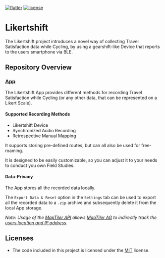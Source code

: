 [![flutter](https://img.shields.io/badge/Flutter-3.24-aqua)](https://flutter.dev)
[![license](https://img.shields.io/badge/License-MIT-lightgray)](app/LICENSE)

# Likertshift

The Likertshift project introduces a novel way of collecting Travel Satisfaction data while Cycling, by using a gearshift-like Device that reports to the users smartphone via BLE.

## Repository Overview

### [App](app/)

The Likertshift App provides different methods for recording Travel Satisfaction while Cycling (or any other data, that can be represented on a Likert Scale).

#### Supported Recording Methods

- Likertshift Device
- Synchronized Audio Recording
- Retrospective Manual Mapping

It supports storing pre-defined routes, but can all also be used for free-roaming.

It is designed to be easily customizable, so you can adjust it to your needs to conduct you own Field Studies.

#### Data-Privacy

The App stores all the recorded data locally.

The `Export Data & Reset` option in the `Settings` tab can be used to export all the recorded data to a `.zip` archive and subsequently delete it from the local App storage.

*Note: Usage of the [MapTiler API](app/lib/api-keys/README.md#maptilerdart) allows [MapTiler AG](https://www.maptiler.com/) to indirectly track the [users location and IP address](https://www.maptiler.com/privacy-policy/).*

## Licenses

- The code included in this project is licensed under the [MIT](app/LICENSE) license.

